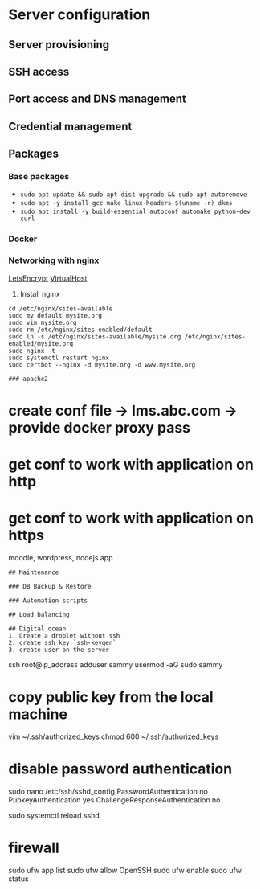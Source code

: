 # Server configuration

## Server provisioning

## SSH access

## Port access and DNS management

## Credential management

## Packages

### Base packages
- `sudo apt update && sudo apt dist-upgrade && sudo apt autoremove`
- `sudo apt -y install gcc make linux-headers-$(uname -r) dkms`
- `sudo apt install -y build-essential autoconf automake python-dev curl`

### Docker

### Networking with nginx

[LetsEncrypt](https://www.digitalocean.com/community/tutorials/how-to-secure-nginx-with-let-s-encrypt-on-ubuntu-16-04)
[VirtualHost](https://www.digitalocean.com/community/tutorials/how-to-set-up-nginx-server-blocks-virtual-hosts-on-ubuntu-16-04)

1. Install nginx
```
cd /etc/nginx/sites-available
sudo mv default mysite.org
sudo vim mysite.org
sudo rm /etc/nginx/sites-enabled/default
sudo ln -s /etc/nginx/sites-available/mysite.org /etc/nginx/sites-enabled/mysite.org
sudo nginx -t
sudo systemctl restart nginx
sudo certbot --nginx -d mysite.org -d www.mysite.org

### apache2
```
# create conf file -> lms.abc.com -> provide docker proxy pass
# get conf to work with application on http
# get conf to work with application on https
moodle, wordpress, nodejs app

```
## Maintenance

### DB Backup & Restore

### Automation scripts

## Load balancing

## Digital ocean
1. Create a droplet without ssh
2. create ssh key `ssh-keygen`
3. create user on the server
```
ssh root@ip_address
adduser sammy
usermod -aG sudo sammy

# copy public key from the local machine
vim ~/.ssh/authorized_keys
chmod 600 ~/.ssh/authorized_keys

# disable password authentication
sudo nano /etc/ssh/sshd_config
  PasswordAuthentication no
  PubkeyAuthentication yes
  ChallengeResponseAuthentication no
  
sudo systemctl reload sshd

# firewall
sudo ufw app list
sudo ufw allow OpenSSH
sudo ufw enable
sudo ufw status
```
